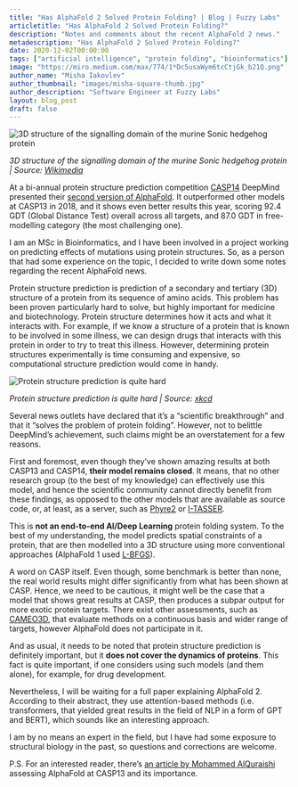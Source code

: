 ```yaml
---
title: "Has AlphaFold 2 Solved Protein Folding? | Blog | Fuzzy Labs"
articletitle: "Has AlphaFold 2 Solved Protein Folding?"
description: "Notes and comments about the recent AlphaFold 2 news."
metadescription: "Has AlphaFold 2 Solved Protein Folding?"
date: 2020-12-02T00:00:00
tags: ["artificial intelligence", "protein folding", "bioinformatics"]
image: "https://miro.medium.com/max/774/1*Dc5usaWym6tcCtjGk_b21Q.png"
author_name: "Misha Iakovlev"
author_thumbnail: "images/misha-square-thumb.jpg"
author_description: "Software Engineer at Fuzzy Labs"
layout: blog_post
draft: false
---
```


![3D structure of the signalling domain of the murine Sonic hedgehog protein](https://miro.medium.com/max/774/1*Dc5usaWym6tcCtjGk_b21Q.png)

*3D structure of the signalling domain of the murine Sonic hedgehog protein | Source: [Wikimedia](https://commons.wikimedia.org/wiki/File:Shh_structure.png)*

At a bi-annual protein structure prediction competition [CASP14](https://predictioncenter.org/casp14/index.cgi) DeepMind presented their [second version of AlphaFold](https://deepmind.com/blog/article/alphafold-a-solution-to-a-50-year-old-grand-challenge-in-biology). It outperformed other models at CASP13 in 2018, and it shows even better results this year, scoring 92.4 GDT (Global Distance Test) overall across all targets, and 87.0 GDT in free-modelling category (the most challenging one).

I am an MSc in Bioinformatics, and I have been involved in a project working on predicting effects of mutations using protein structures. So, as a person that had some experience on the topic,  I decided to write down some notes regarding the recent AlphaFold news.

Protein structure prediction is prediction of a secondary and tertiary (3D) structure of a protein from its sequence of amino acids. This problem has been proven particularly hard to solve, but highly important for medicine and biotechnology. Protein structure determines how it acts and what it interacts with. For example, if we know a structure of a protein that is known to be involved in some illness, we can design drugs that interacts with this protein in order to try to treat this illness. However, determining protein structures experimentally is time consuming and expensive, so computational structure prediction would come in handy.

![Protein structure prediction is quite hard](https://cdn-images-1.medium.com/max/2000/1*ELUpHJVZEf0uBP5EykvlFQ.png)

*Protein structure prediction is quite hard | Source: [xkcd](https://xkcd.com/1430/)*

Several news outlets have declared that it’s a “scientific breakthrough” and that it “solves the problem of protein folding”. However, not to belittle DeepMind’s achievement, such claims might be an overstatement for a few reasons.

First and foremost, even though they’ve shown amazing results at both CASP13 and CASP14, **their model remains closed**. It means, that no other research group (to the best of my knowledge) can effectively use this model, and hence the scientific community cannot directly benefit from these findings, as opposed to the other models that are available as source code, or, at least, as a server, such as [Phyre2](http://www.sbg.bio.ic.ac.uk/phyre2/html/page.cgi?id=index) or [I-TASSER](https://zhanglab.ccmb.med.umich.edu/I-TASSER/).

This is **not an end-to-end AI/Deep Learning** protein folding system. To the best of my understanding, the model predicts spatial constraints of a protein, that are then modelled into a 3D structure using more conventional approaches (AlphaFold 1 used [L-BFGS](https://en.wikipedia.org/wiki/Limited-memory_BFGS)).

A word on CASP itself. Even though, some benchmark is better than none, the real world results might differ significantly from what has been shown at CASP. Hence, we need to be cautious, it might well be the case that a model that shows great results at CASP, then produces a subpar output for more exotic protein targets. There exist other assessments, such as [CAMEO3D](https://cameo3d.org/), that evaluate methods on a continuous basis and wider range of targets, however AlphaFold does not participate in it.

And as usual, it needs to be noted that  protein structure prediction is definitely important, but it **does not cover the dynamics of proteins**. This fact is quite important, if one considers using such models (and them alone), for example, for drug development.

Nevertheless, I will be waiting for a full paper explaining AlphaFold 2. According to their abstract, they use attention-based methods (i.e. transformers, that yielded great results in the field of NLP in a form of GPT and BERT), which sounds like an interesting approach.

I am by no means an expert in the field, but I have had some exposure to structural biology in the past, so questions and corrections are welcome.

P.S. For an interested reader, there’s [an article by Mohammed AlQuraishi](https://academic.oup.com/bioinformatics/article/35/22/4862/5497249?guestAccessKey=52c36765-068a-44d9-8b6f-ab9f0d07119b) assessing AlphaFold at CASP13 and its importance.
